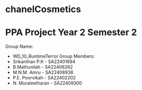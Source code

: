 # chanelCosmetics
# PPA Project Year 2 Semester 2
Group Name: 
- WD_10_RuntimeTerror
Group Members: 
- Srikanthan P.K - SA22401694
- B.Mathunilah - SA22406262
- M.N.M. Amru - SA22408938
- P.E. Poorvikah - SA22402202
- N. Muraleetharan - SA22409300
